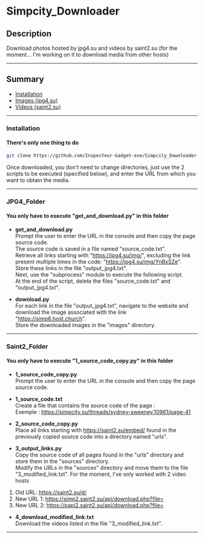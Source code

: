 # Simpcity_Downloader

## Description  
Download photos hosted by jpg4.su and videos by saint2.su (for the moment... I'm working on it to download media from other hosts)

---------------------------------------------------------------------------------------

## Summary
- [Installation](#Installation)
- [Images (jpg4.su)](#JPG4_Folder)
- [Videos (saint2.su)](#Saint2_Folder)

---------------------------------------------------------------------------------------

### Installation

<h4>There's only one thing to do</h4>  

```bash
git clone https://github.com/Inspecteur-Gadget-exe/Simpcity_Downloader.git
```

Once downloaded, you don't need to change directories, just use the 2 scripts to be executed (specified below), and enter the URL from which you want to obtain the media.  

---------------------------------------------------------------------------------------

### JPG4_Folder

<h4>You only have to execute "get_and_download.py" in this folder</h4>  

- **get_and_download.py**  
Prompt the user to enter the URL in the console and then copy the page source code.   
The source code is saved in a file named "source_code.txt".  
Retrieve all links starting with "https://jpg4.su/img/", excluding the link present multiple times in the code: "https://jpg4.su/img/YnBxSZe".  
Store these links in the file "output_jpg4.txt".  
Next, use the "subprocess" module to execute the following script.  
At the end of the script, delete the files "source_code.txt" and "output_jpg4.txt".  

- **download.py**  
For each link in the file "output_jpg4.txt", navigate to the website and download the image associated with the link "https://simp6.host.church".  
Store the downloaded images in the "images" directory.  

---------------------------------------------------------------------------------------
    
### Saint2_Folder

<h4>You only have to execute "1_source_code_copy.py" in this folder</h4>  
  
- **1_source_code_copy.py**  
Prompt the user to enter the URL in the console and then copy the page source code.  
  
- **1_source_code.txt**  
Create a file that contains the source code of the page :  
Exemple : https://simpcity.su/threads/sydney-sweeney.10961/page-41  
  
- **2_source_code_copy.py**  
Place all links starting with https://saint2.su/embed/ found in the previously copied source code into a directory named "urls".  
  
- **3_output_links.py**  
Copy the source code of all pages found in the "urls" directory and store them in the "sources" directory.  
Modify the URLs in the "sources" directory and move them to the file "3_modified_link.txt".
For the moment, I've only worked with 2 video hosts  
1) Old URL: https://saint2.su/d/  
2) New URL 1: https://simp2.saint2.su/api/download.php?file=  
3) New URL 2: https://papi2.saint2.su/api/download.php?file=  
  
- **4_download_modified_link.txt**  
Download the videos listed in the file "3_modified_link.txt".
  
---------------------------------------------------------------------------------------
